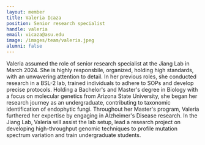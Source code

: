```yaml
---
layout: member
title: Valeria Icaza
position: Senior research specialist
handle: valeria
email: vicaza@asu.edu
image: /images/team/valeria.jpeg
alumni: false
---
```



Valeria assumed the role of senior research specialist at the Jiang Lab in March 2024. She is highly responsbile, organized, holding high standards, with an unwavering attention to detail. In her previous roles, she conducted research in a BSL-2 lab, trained individuals to adhere to SOPs and develop precise protocols.  Holding a Bachelor's and Master's degree in Biology with a focus on molecular genetics from Arizona State University, she began her research journey as an undergraduate, contributing to taxonomic identification of endophytic fungi. Throughout her Master's program, Valeria furthered her expertise by engaging in Alzheimer's Disease research. In the Jiang Lab, Valeria will assist the lab setup, lead a research project on developing high-throughput genomic techniques to profile mutation spectrum variation and train undergraduate students. 